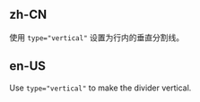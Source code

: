 ## zh-CN

使用 `type="vertical"` 设置为行内的垂直分割线。

## en-US

Use `type="vertical"` to make the divider vertical.
